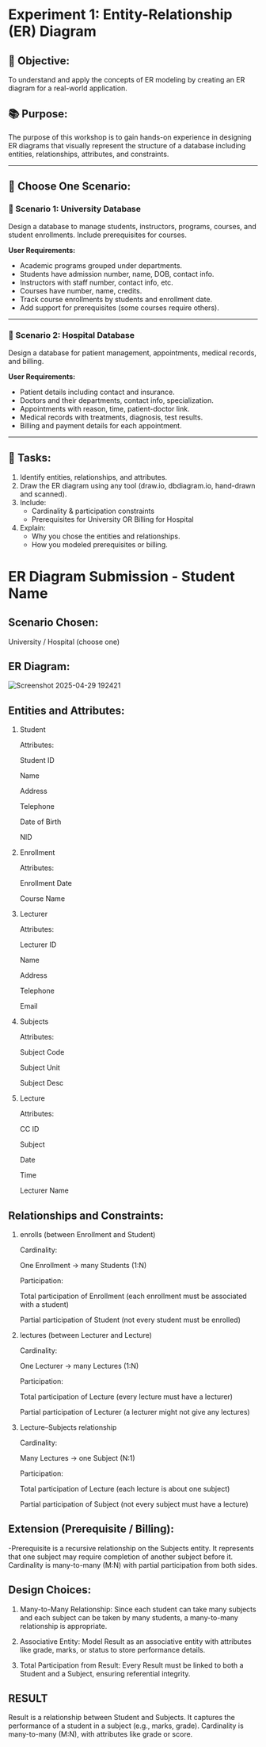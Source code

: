 # Experiment 1: Entity-Relationship (ER) Diagram

## 🎯 Objective:
To understand and apply the concepts of ER modeling by creating an ER diagram for a real-world application.

## 📚 Purpose:
The purpose of this workshop is to gain hands-on experience in designing ER diagrams that visually represent the structure of a database including entities, relationships, attributes, and constraints.

---

## 🧪 Choose One Scenario:

### 🔹 Scenario 1: University Database
Design a database to manage students, instructors, programs, courses, and student enrollments. Include prerequisites for courses.

**User Requirements:**
- Academic programs grouped under departments.
- Students have admission number, name, DOB, contact info.
- Instructors with staff number, contact info, etc.
- Courses have number, name, credits.
- Track course enrollments by students and enrollment date.
- Add support for prerequisites (some courses require others).

---

### 🔹 Scenario 2: Hospital Database
Design a database for patient management, appointments, medical records, and billing.

**User Requirements:**
- Patient details including contact and insurance.
- Doctors and their departments, contact info, specialization.
- Appointments with reason, time, patient-doctor link.
- Medical records with treatments, diagnosis, test results.
- Billing and payment details for each appointment.

---

## 📝 Tasks:
1. Identify entities, relationships, and attributes.
2. Draw the ER diagram using any tool (draw.io, dbdiagram.io, hand-drawn and scanned).
3. Include:
   - Cardinality & participation constraints
   - Prerequisites for University OR Billing for Hospital
4. Explain:
   - Why you chose the entities and relationships.
   - How you modeled prerequisites or billing.

# ER Diagram Submission - Student Name

## Scenario Chosen:
University / Hospital (choose one)

## ER Diagram:

![Screenshot 2025-04-29 192421](https://github.com/user-attachments/assets/04438c41-e3e7-443d-ab3a-3c34ad3cbb3e)


## Entities and Attributes:
1. Student

   Attributes:

   Student ID

   Name

   Address

   Telephone

   Date of Birth

   NID

2. Enrollment

   Attributes:

   Enrollment Date

   Course Name

3. Lecturer

   Attributes:

   Lecturer ID

   Name

   Address

   Telephone

   Email

4. Subjects

   Attributes:

   Subject Code

   Subject Unit

   Subject Desc

5. Lecture

   Attributes:

   CC ID

   Subject

   Date

   Time

   Lecturer Name

## Relationships and Constraints:
 1. enrolls (between Enrollment and Student)

    Cardinality:

    One Enrollment → many Students (1:N)

    Participation:

    Total participation of Enrollment (each enrollment must be associated with a student)

    Partial participation of Student (not every student must be enrolled)

2. lectures (between Lecturer and Lecture)

   Cardinality:

   One Lecturer → many Lectures (1:N)

   Participation:

   Total participation of Lecture (every lecture must have a lecturer)

   Partial participation of Lecturer (a lecturer might not give any lectures)

3. Lecture–Subjects relationship

   Cardinality:

   Many Lectures → one Subject (N:1)

   Participation:

   Total participation of Lecture (each lecture is about one subject)

   Partial participation of Subject (not every subject must have a lecture)
   
## Extension (Prerequisite / Billing):

-Prerequisite is a recursive relationship on the Subjects entity.
It represents that one subject may require completion of another subject before it.
Cardinality is many-to-many (M:N) with partial participation from both sides.

## Design Choices:

1. Many-to-Many Relationship: Since each student can take many subjects and each subject can be taken by many students, a many-to-many relationship is appropriate.

2. Associative Entity: Model Result as an associative entity with attributes like grade, marks, or status to store performance details.

3. Total Participation from Result: Every Result must be linked to both a Student and a Subject, ensuring referential integrity.


## RESULT

Result is a relationship between Student and Subjects.
It captures the performance of a student in a subject (e.g., marks, grade).
Cardinality is many-to-many (M:N), with attributes like grade or score.
